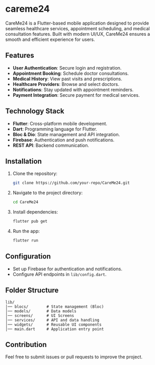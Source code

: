 # careme24


CareMe24 is a Flutter-based mobile application designed to provide seamless healthcare services, appointment scheduling, and medical consultation features. Built with modern UI/UX, CareMe24 ensures a smooth and efficient experience for users.

## Features
- **User Authentication**: Secure login and registration.
- **Appointment Booking**: Schedule doctor consultations.
- **Medical History**: View past visits and prescriptions.
- **Healthcare Providers**: Browse and select doctors.
- **Notifications**: Stay updated with appointment reminders.
- **Payment Integration**: Secure payment for medical services.

## Technology Stack
- **Flutter**: Cross-platform mobile development.
- **Dart**: Programming language for Flutter.
- **Bloc & Dio**: State management and API integration.
- **Firebase**: Authentication and push notifications.
- **REST API**: Backend communication.

## Installation
1. Clone the repository:
   ```sh
   git clone https://github.com/your-repo/CareMe24.git
   ```
2. Navigate to the project directory:
   ```sh
   cd CareMe24
   ```
3. Install dependencies:
   ```sh
   flutter pub get
   ```
4. Run the app:
   ```sh
   flutter run
   ```

## Configuration
- Set up Firebase for authentication and notifications.
- Configure API endpoints in `lib/config.dart`.

## Folder Structure
```
lib/
│── blocs/        # State management (Bloc)
│── models/       # Data models
│── screens/      # UI Screens
│── services/     # API and data handling
│── widgets/      # Reusable UI components
│── main.dart     # Application entry point
```

## Contribution
Feel free to submit issues or pull requests to improve the project.



